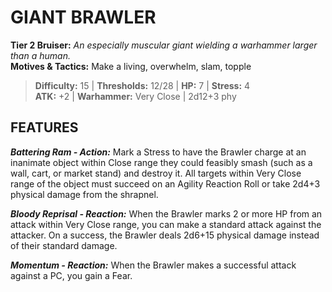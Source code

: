 # GIANT BRAWLER

**Tier 2 Bruiser:** *An especially muscular giant wielding a warhammer larger than a human.*  
**Motives & Tactics:** Make a living, overwhelm, slam, topple

> **Difficulty:** 15 | **Thresholds:** 12/28 | **HP:** 7 | **Stress:** 4  
> **ATK:** +2 | **Warhammer:** Very Close | 2d12+3 phy  

## FEATURES

***Battering Ram - Action:*** Mark a Stress to have the Brawler charge at an inanimate object within Close range they could feasibly smash (such as a wall, cart, or market stand) and destroy it. All targets within Very Close range of the object must succeed on an Agility Reaction Roll or take 2d4+3 physical damage from the shrapnel.

***Bloody Reprisal - Reaction:*** When the Brawler marks 2 or more HP from an attack within Very Close range, you can make a standard attack against the attacker. On a success, the Brawler deals 2d6+15 physical damage instead of their standard damage.

***Momentum - Reaction:*** When the Brawler makes a successful attack against a PC, you gain a Fear.
